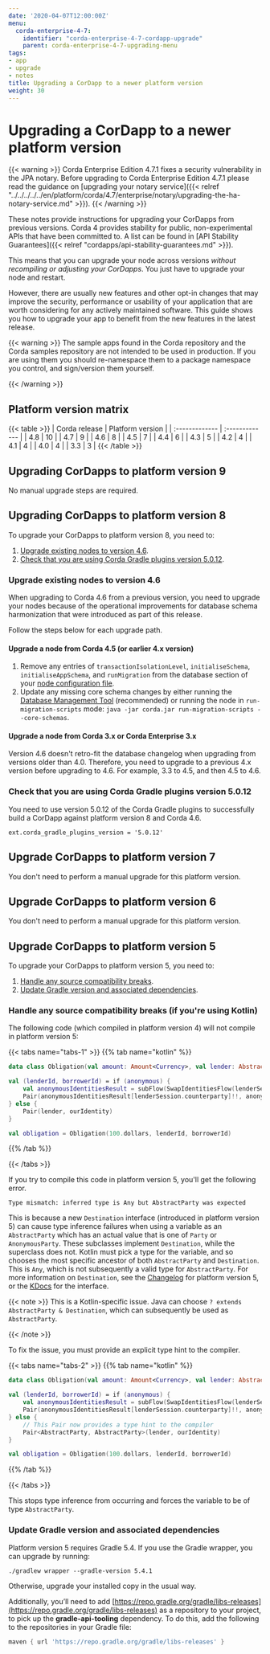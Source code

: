 ```yaml
---
date: '2020-04-07T12:00:00Z'
menu:
  corda-enterprise-4-7:
    identifier: "corda-enterprise-4-7-cordapp-upgrade"
    parent: corda-enterprise-4-7-upgrading-menu
tags:
- app
- upgrade
- notes
title: Upgrading a CorDapp to a newer platform version
weight: 30
---
```


# Upgrading a CorDapp to a newer platform version

{{< warning >}}
Corda Enterprise Edition 4.7.1 fixes a security vulnerability in the JPA notary. Before upgrading to Corda Enterprise Edition 4.7.1 please read the guidance on [upgrading your notary service]({{< relref "../../../../../en/platform/corda/4.7/enterprise/notary/upgrading-the-ha-notary-service.md" >}}).
{{< /warning >}}

These notes provide instructions for upgrading your CorDapps from previous versions. Corda 4 provides stability for public,
non-experimental APIs that have been committed to. A list can be found in [API Stability Guarantees]({{< relref "cordapps/api-stability-guarantees.md" >}}).

This means that you can upgrade your node across versions *without recompiling or adjusting your CorDapps*. You just have to upgrade
your node and restart.

However, there are usually new features and other opt-in changes that may improve the security, performance or usability of your
application that are worth considering for any actively maintained software. This guide shows you how to upgrade your app to benefit
from the new features in the latest release.


{{< warning >}}
The sample apps found in the Corda repository and the Corda samples repository are not intended to be used in production.
If you are using them you should re-namespace them to a package namespace you control, and sign/version them yourself.

{{< /warning >}}

## Platform version matrix

{{< table >}}
| Corda release  | Platform version |
| :------------- | :------------- |
| 4.8 | 10 |
| 4.7 | 9 |
| 4.6 | 8 |
| 4.5 | 7 |
| 4.4 | 6 |
| 4.3 | 5 |
| 4.2 | 4 |
| 4.1 | 4 |
| 4.0 | 4 |
| 3.3 | 3 |
{{< /table >}}

## Upgrading CorDapps to platform version 9

No manual upgrade steps are required.

## Upgrading CorDapps to platform version 8

To upgrade your CorDapps to platform version 8, you need to:
1. [Upgrade existing nodes to version 4.6](#upgrade-existing-nodes-to-version-46).
2. [Check that you are using Corda Gradle plugins version 5.0.12](#check-that-you-are-using-corda-gradle-plugins-version-5012).

### Upgrade existing nodes to version 4.6

When upgrading to Corda 4.6 from a previous version, you need to upgrade your nodes because of the operational improvements for database schema harmonization that were introduced as part of this release.

Follow the steps below for each upgrade path.

#### Upgrade a node from Corda 4.5 (or earlier 4.x version)

1. Remove any entries of `transactionIsolationLevel`, `initialiseSchema`, `initialiseAppSchema`, and `runMigration` from the database section of your [node configuration file](node/setup/corda-configuration-file.md).
2. Update any missing core schema changes by either running the [Database Management Tool](database-management-tool.md) (recommended) or running the node in `run-migration-scripts` mode: `java -jar corda.jar run-migration-scripts --core-schemas`.

#### Upgrade a node from Corda 3.x or Corda Enterprise 3.x

Version 4.6 doesn't retro-fit the database changelog when upgrading from versions older than 4.0. Therefore, you need to upgrade to a previous 4.x version before upgrading to 4.6. For example, 3.3 to 4.5, and then 4.5 to 4.6.

### Check that you are using Corda Gradle plugins version 5.0.12

You need to use version 5.0.12 of the Corda Gradle plugins to successfully build a CorDapp against platform version 8 and Corda 4.6.

```
ext.corda_gradle_plugins_version = '5.0.12'
```

## Upgrade CorDapps to platform version 7

You don't need to perform a manual upgrade for this platform version.

## Upgrade CorDapps to platform version 6

You don't need to perform a manual upgrade for this platform version.

## Upgrade CorDapps to platform version 5

To upgrade your CorDapps to platform version 5, you need to:
1. [Handle any source compatibility breaks](#handle-any-source-compatibility-breaks-if-youre-using-kotlin).
2. [Update Gradle version and associated dependencies](#update-gradle-version-and-associated-dependencies).

### Handle any source compatibility breaks (if you're using Kotlin)

The following code (which compiled in platform version 4) will not compile in platform version 5:

{{< tabs name="tabs-1" >}}
{{% tab name="kotlin" %}}
```kotlin
data class Obligation(val amount: Amount<Currency>, val lender: AbstractParty, val borrower: AbstractParty)

val (lenderId, borrowerId) = if (anonymous) {
    val anonymousIdentitiesResult = subFlow(SwapIdentitiesFlow(lenderSession))
    Pair(anonymousIdentitiesResult[lenderSession.counterparty]!!, anonymousIdentitiesResult[ourIdentity]!!)
} else {
    Pair(lender, ourIdentity)
}

val obligation = Obligation(100.dollars, lenderId, borrowerId)
```
{{% /tab %}}

{{< /tabs >}}

If you try to compile this code in platform version 5, you'll get the following error.

`Type mismatch: inferred type is Any but AbstractParty was expected`

This is because a new `Destination` interface (introduced in platform version 5) can cause type inference failures when using a variable as an `AbstractParty` which has an actual value that is one of `Party` or `AnonymousParty`. These subclasses
implement `Destination`, while the superclass does not. Kotlin must pick a type for the variable, and so chooses the most specific
ancestor of both `AbstractParty` and `Destination`. This is `Any`, which is not subsequently a valid type for `AbstractParty`.
For more information on `Destination`, see the [Changelog](https://github.com/corda/corda-docs-portal/tree/main/content/en/archived-docs/corda-os/4.4/changelog.md) for platform version 5, or the [KDocs](../../../../api-ref/api-ref-corda-4.html#corda-enterprise-4x-api-reference) for the interface.


{{< note >}}
This is a Kotlin-specific issue. Java can choose `? extends AbstractParty & Destination`, which can subsequently be used
as `AbstractParty`.

{{< /note >}}


To fix the issue, you must provide an explicit type hint to the compiler.

{{< tabs name="tabs-2" >}}
{{% tab name="kotlin" %}}
```kotlin
data class Obligation(val amount: Amount<Currency>, val lender: AbstractParty, val borrower: AbstractParty)

val (lenderId, borrowerId) = if (anonymous) {
    val anonymousIdentitiesResult = subFlow(SwapIdentitiesFlow(lenderSession))
    Pair(anonymousIdentitiesResult[lenderSession.counterparty]!!, anonymousIdentitiesResult[ourIdentity]!!)
} else {
    // This Pair now provides a type hint to the compiler
    Pair<AbstractParty, AbstractParty>(lender, ourIdentity)
}

val obligation = Obligation(100.dollars, lenderId, borrowerId)
```
{{% /tab %}}

{{< /tabs >}}

This stops type inference from occurring and forces the variable to be of type `AbstractParty`.



### Update Gradle version and associated dependencies

Platform version 5 requires Gradle 5.4. If you use the Gradle wrapper, you can upgrade by running:


```shell
./gradlew wrapper --gradle-version 5.4.1
```



Otherwise, upgrade your installed copy in the usual way.

Additionally, you’ll need to add [https://repo.gradle.org/gradle/libs-releases](https://repo.gradle.org/gradle/libs-releases) as a repository to your project, to pick up the
**gradle-api-tooling** dependency. To do this, add the following to the repositories in your Gradle file:

```groovy
maven { url 'https://repo.gradle.org/gradle/libs-releases' }
```


